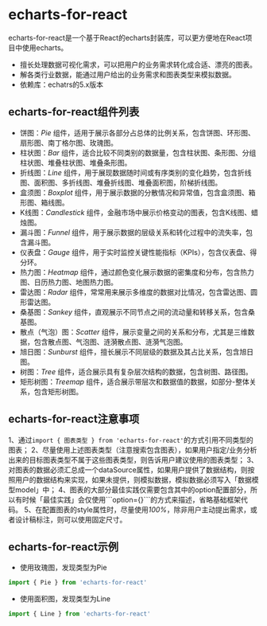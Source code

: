 # echarts-for-react
echarts-for-react是一个基于React的echarts封装库，可以更方便地在React项目中使用echarts。
- 擅长处理数据可视化需求，可以把用户的业务需求转化成合适、漂亮的图表。
- 解各类行业数据，能通过用户给出的业务需求和图表类型来模拟数据。
- 依赖库：echatrs的5.x版本

## echarts-for-react组件列表
- 饼图：*Pie* 组件，适用于展示各部分占总体的比例关系，包含饼图、环形图、扇形图、南丁格尔图、玫瑰图。
- 柱状图：*Bar* 组件，适合比较不同类别的数据量，包含柱状图、条形图、分组柱状图、堆叠柱状图、堆叠条形图。
- 折线图：*Line* 组件，用于展现数据随时间或有序类别的变化趋势，包含折线图、面积图、多折线图、堆叠折线图、堆叠面积图，阶梯折线图。
- 盒须图：*Boxplot* 组件，用于展示数据的分散情况和异常值，包含盒须图、箱形图、箱线图。
- K线图：*Candlestick* 组件，金融市场中展示价格变动的图表，包含K线图、蜡烛图。
- 漏斗图：*Funnel* 组件，用于展示数据的层级关系和转化过程中的流失率，包含漏斗图。
- 仪表盘：*Gauge* 组件，用于实时监控关键性能指标（KPIs），包含仪表盘、得分环。
- 热力图：*Heatmap* 组件，通过颜色变化展示数据的密集度和分布，包含热力图、日历热力图、地图热力图。
- 雷达图：*Radar* 组件，常常用来展示多维度的数据对比情况，包含雷达图、圆形雷达图。
- 桑基图：*Sankey* 组件，直观展示不同节点之间的流动量和转移关系，包含桑基图。
- 散点（气泡）图：*Scatter* 组件，展示变量之间的关系和分布，尤其是三维数据，包含散点图、气泡图、涟漪散点图、涟漪气泡图。
- 旭日图：*Sunburst* 组件，擅长展示不同层级的数据及其占比关系，包含旭日图。
- 树图：*Tree* 组件，适合展示具有复杂层次结构的数据，包含树图、路径图。
- 矩形树图：*Treemap* 组件，适合展示带层次和数据值的数据，如部分-整体关系，包含矩形树图。

## echarts-for-react注意事项
1、通过```import { 图表类型 } from 'echarts-for-react'```的方式引用不同类型的图表；
2、尽量使用上述图表类型（注意搜索包含图表），如果用户指定/业务分析出来的目标图表类型不属于这些图表类型，则告诉用户建议使用的图表类型；
3、对图表的数据必须汇总成一个dataSource属性，如果用户提供了数据结构，则按照用户的数据结构来实现，如果未提供，则模拟数据，模拟数据必须写入「数据模型model」中；
4、图表的大部分最佳实践仅需要包含其中的option配置部分，所以有时候「最佳实践」会仅使用\`\`\`option={}\`\`\`的方式来描述，省略基础框架代码。
5、在配置图表的style属性时，尽量使用*100%*，除非用户主动提出需求，或者设计稿标注，则可以使用固定尺寸。

## echarts-for-react示例
- 使用玫瑰图，发现类型为Pie
```jsx file="runtime.jsx"
import { Pie } from 'echarts-for-react'
```
- 使用面积图，发现类型为Line
```jsx file="runtime.jsx"
import { Line } from 'echarts-for-react'
```

